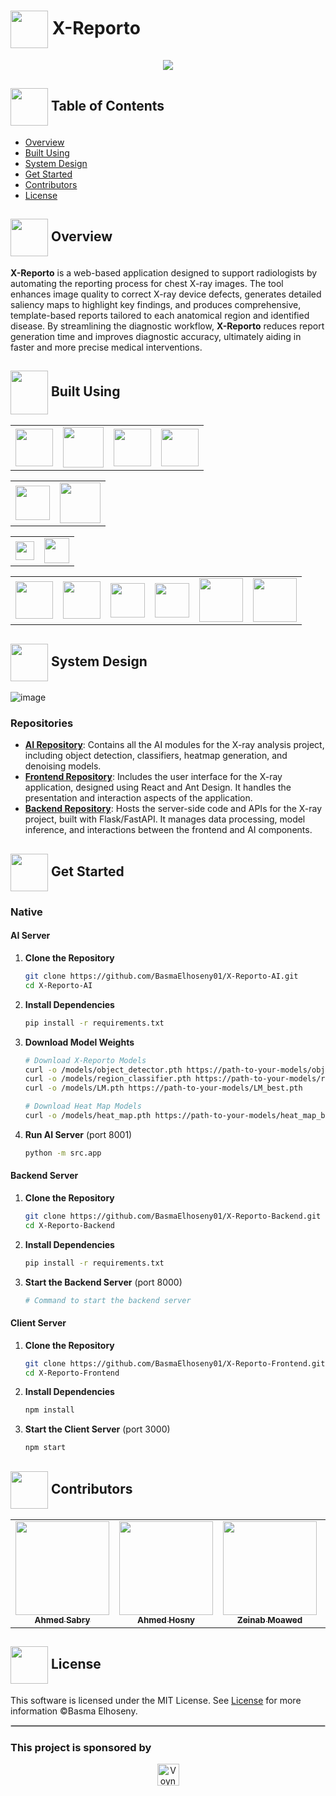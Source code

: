 # <img align="center" width="60px" src="https://github.com/user-attachments/assets/1ae2a162-f969-4475-9618-7f16bdb24d98"> X-Reporto
<div align="center">
    <img src="https://github.com/user-attachments/assets/b54cdd8b-c180-4af8-8b85-31ef40c283e4"/>
</div>


## <img align="center" width="60px" src="https://i.pinimg.com/originals/a0/45/ec/a045ece00adca277d0c18a42e025c76d.gif"> Table of Contents
- <a href="#Overview">Overview</a>
- <a href="#tools">Built Using</a>
- <a href="#system">System Design</a>
- <a href="#started">Get Started</a>
- <a href="#contributors">Contributors</a>
- <a href="#license">License</a>

<!-- Overview -->
## <img align="center" width="60px" height="60px" src="https://media2.giphy.com/media/Lqo3UBlXeHwZDoebKX/giphy.gif?cid=6c09b952ca6a8b16a6bd2e3a21cb529de5477c56ab8584ae&rid=giphy.gif&ct=s"> Overview <a id="Overview"></a>
**X-Reporto** is a web-based application designed to support radiologists by automating the reporting process for chest X-ray images. The tool enhances image quality to correct X-ray device defects, generates detailed saliency maps to highlight key findings, and produces comprehensive, template-based reports tailored to each anatomical region and identified disease. By streamlining the diagnostic workflow, **X-Reporto** reduces report generation time and improves diagnostic accuracy, ultimately aiding in faster and more precise medical interventions.

<!-- Tools -->
## <img  align= center width =60px  height =70px src="https://media4.giphy.com/media/ux6vPam8BubuCxbW20/giphy.gif?cid=6c09b952gi267xsujaqufpqwuzeqhbi88q0ohj83jwv6dpls&ep=v1_stickers_related&rid=giphy.gif&ct=s"> Built Using<a id="tools"></a>
<!-- Common Tools -->
<table style="border-collapse: collapse; border: none;">
  <tr>
    <td><img height="60" src="https://iconape.com/wp-content/png_logo_vector/ubuntu-2.png"/></td>
    <td><img height="65" src="https://github.com/user-attachments/assets/9ec6a53e-f371-4d7d-a7dc-2092197c98e2"/></td>
    <td><img height="60" src="https://1000logos.net/wp-content/uploads/2021/11/Docker-Logo-2013.png"/></td>
    <td><img height="60" src="https://learnersgalaxy.ai/wp-content/uploads/2024/01/Python-Symbol.png"/></td>
  </tr>
</table>

<!-- AI Tools -->
<table style="border-collapse: collapse; border: none;">
  <tr>
    <td><img height="55" src="https://github.com/user-attachments/assets/8e5bc6e1-db46-43a6-bb3d-41e6c5973cd2"/></td>
    <td><img height="65" src="https://www.tensorflow.org/static/site-assets/images/project-logos/tensorboard-logo-social.png"/></td>
  </tr>
</table>

<!-- Backend Tools -->
<table style="border-collapse: collapse; border: none;">
  <tr>
    <td><img height="30" src="https://vectorseek.com/wp-content/uploads/2023/09/FastAPI-Logo-Vector.svg-.png"/></td>
    <td><img height="40" src="https://github.com/user-attachments/assets/9121ea56-7d1c-4b96-8a3c-69292c18ca11"/></td>
  </tr>
</table>

<!-- Frontend Tools -->
<table style="border-collapse: collapse; border: none;">
  <tr>
    <td><img height="60" src="https://miro.medium.com/v2/resize:fit:800/0*CBjisl422hUyLxiG.png"/></td>
    <td><img height="60" src="https://github.com/user-attachments/assets/f854d789-64f8-4b25-8365-bf29f49475fc"/></td>
    <td><img height="55" src="https://raw.githubusercontent.com/styled-components/brand/master/styled-components.png"/></td>
    <td><img height="55" src="https://reactrouter.com/_brand/react-router-stacked-color.png"/></td>
    <td><img height="70" src="https://redux.js.org/img/redux-logo-landscape.png"/></td>
    <td><img height="70" src="https://github.com/user-attachments/assets/30b73649-3292-4797-975b-26d1ba1b3677"/></td>
  </tr>
</table>

<!-- System Design -->
## <img align="center" width="60px" src="https://static.wixstatic.com/media/5f84fe_fcede06aae5c437ab31306d83706e65a~mv2.gif"> System Design <a id="system"></a>
![image](https://github.com/user-attachments/assets/2d7859f6-55d6-4039-847f-c00d300681c2)

### Repositories
- **[AI Repository](https://github.com/BasmaElhoseny01/X-Reporto-AI)**: Contains all the AI modules for the X-ray analysis project, including object detection, classifiers, heatmap generation, and denoising models.
- **[Frontend Repository](https://github.com/BasmaElhoseny01/X-Reporto-Frontend)**: Includes the user interface for the X-ray application, designed using React and Ant Design. It handles the presentation and interaction aspects of the application.
- **[Backend Repository](https://github.com/BasmaElhoseny01/X-Reporto-Backend)**: Hosts the server-side code and APIs for the X-ray project, built with Flask/FastAPI. It manages data processing, model inference, and interactions between the frontend and AI components.

<!-- Getting Started -->
## <img align="center" width="60px" height="60px" src="https://media3.giphy.com/media/wuZWV7keWqi2jJGzdB/giphy.gif?cid=6c09b952wp4ev7jtywg3j6tt7ec7vr3piiwql2vhrlsgydyz&ep=v1_internal_gif_by_id&rid=giphy.gif&ct=s"> Get Started <a id="started"></a>

### Native

#### AI Server

1. **Clone the Repository**
    ```bash
    git clone https://github.com/BasmaElhoseny01/X-Reporto-AI.git
    cd X-Reporto-AI
    ```

2. **Install Dependencies**
    ```bash
    pip install -r requirements.txt
    ```

3. **Download Model Weights**
    ```bash
    # Download X-Reporto Models
    curl -o /models/object_detector.pth https://path-to-your-models/object_detector_best.pth
    curl -o /models/region_classifier.pth https://path-to-your-models/region_classifier_best.pth
    curl -o /models/LM.pth https://path-to-your-models/LM_best.pth

    # Download Heat Map Models
    curl -o /models/heat_map.pth https://path-to-your-models/heat_map_best.pth
    ```

4. **Run AI Server** (port 8001)
    ```bash
    python -m src.app
    ```

#### Backend Server

1. **Clone the Repository**
    ```bash
    git clone https://github.com/BasmaElhoseny01/X-Reporto-Backend.git
    cd X-Reporto-Backend
    ```

2. **Install Dependencies**
    ```bash
    pip install -r requirements.txt
    ```

3. **Start the Backend Server** (port 8000)
    ```bash
    # Command to start the backend server
    ```

#### Client Server

1. **Clone the Repository**
    ```bash
    git clone https://github.com/BasmaElhoseny01/X-Reporto-Frontend.git
    cd X-Reporto-Frontend
    ```

2. **Install Dependencies**
    ```bash
    npm install
    ```

3. **Start the Client Server** (port 3000)
    ```bash
    npm start
    ```

<!-- Contributors -->
## <img align="center" width="60px" src="https://www.123code.org/images/fields/GIF/coding.gif"> Contributors <a id="contributors"></a>

<!-- Contributors list -->
<table align="center">
  <tr>
    <td align="center"><a href="https://github.com/Ahmedsabry11"><img src="https://avatars.githubusercontent.com/u/75908511?v=4" width="150px;" alt=""/><br /><sub><b>Ahmed Sabry</b></sub></a></td>
    <td align="center"><a href="https://github.com/AhmedHosny2024"><img src="https://avatars.githubusercontent.com/u/76389601?v=4" width="150px;" alt=""/><br /><sub><b>Ahmed Hosny</b></sub></a></td>
    <td align="center"><a href="https://github.com/zeinabmoawad"><img src="https://avatars.githubusercontent.com/u/92188433?v=4" width="150px;" alt=""/><br /><sub><b>Zeinab Moawed</b></sub></a></td>
    <td align="center"><a href="https://github.com/BasmaElhoseny01"><img src="https://avatars.githubusercontent.com/u/72309546?v=4" width="150px;" alt=""/><br /><sub><b>Basma Elhoseny</b></sub></a></td>
  </tr>
</table>

## <img align="center" height="60px" src="https://cdn-icons-png.freepik.com/512/1046/1046441.png"> License <a id="license"></a>
This software is licensed under the MIT License. See [License](https://github.com/BasmaElhoseny01/X-Reporto/blob/main/LICENSE) for more information ©Basma Elhoseny.

<hr style="border: 0.5px solid #ccc;">

### This project is sponsored by
<div align="center">
  <a href="https://voyance.health/">
    <img src="https://github.com/user-attachments/assets/4802945c-bab5-4f61-a602-1f555792284b" alt="Voynace Medical Logo" height="35px">
  </a>
</div>
